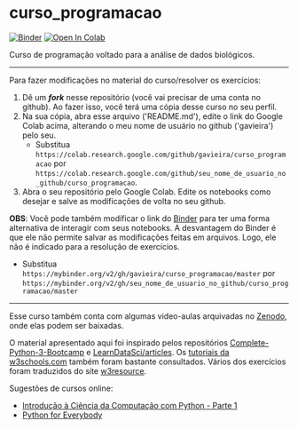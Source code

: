 # curso_programacao

[![Binder](https://mybinder.org/badge_logo.svg)](https://mybinder.org/v2/gh/gavieira/curso_programacao/master) [![Open In Colab](https://colab.research.google.com/assets/colab-badge.svg)](https://colab.research.google.com/github/gavieira/curso_programacao)

Curso de programação voltado para a análise de dados biológicos.

----

Para fazer modificações no material do curso/resolver os exercícios:
1. Dê um ***fork*** nesse repositório (você vai precisar de uma conta no github). Ao fazer isso, você terá uma cópia desse curso no seu perfil.
2. Na sua cópia, abra esse arquivo ('README.md'), edite o link do Google Colab acima, alterando o meu nome de usuário no github ('gavieira') pelo seu.
    - Substitua `https://colab.research.google.com/github/gavieira/curso_programacao` por `https://colab.research.google.com/github/seu_nome_de_usuario_no_github/curso_programacao`.
3. Abra o seu repositório pelo Google Colab. Edite os notebooks como desejar e salve as modificações de volta no seu github.
  
**OBS**: Você pode também modificar o link do [Binder](https://mybinder.org/) para ter uma forma alternativa de interagir com seus notebooks. A desvantagem do Binder é que ele não permite salvar as modificações feitas em arquivos. Logo, ele não é indicado para a resolução de exercícios.
   - Substitua `https://mybinder.org/v2/gh/gavieira/curso_programacao/master` por `https://mybinder.org/v2/gh/seu_nome_de_usuario_no_github/curso_programacao/master`

----

Esse curso também conta com algumas video-aulas arquivadas no [Zenodo](https://doi.org/10.5281/zenodo.4043983), onde elas podem ser baixadas.

O material apresentado aqui foi inspirado pelos repositórios [Complete-Python-3-Bootcamp](https://github.com/Pierian-Data/Complete-Python-3-Bootcamp) e [LearnDataSci/articles](https://github.com/LearnDataSci/articles). Os [tutoriais da w3schools.com](https://www.w3schools.com/python/) também foram bastante consultados. Vários dos exercícios foram traduzidos do site [w3resource](https://www.w3resource.com/python-exercises/).

Sugestões de cursos online:
  - [Introdução à Ciência da Computação com Python - Parte 1](https://www.coursera.org/learn/ciencia-computacao-python-conceitos)
  - [Python for Everybody](https://www.coursera.org/specializations/python)
